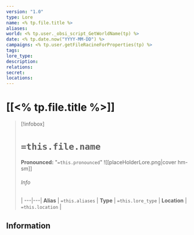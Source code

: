 ```yaml
---
version: "1.0"
type: Lore
name: <% tp.file.title %>
aliases:
world: <% tp.user._obsi_script_GetWorldName(tp) %>
date: <% tp.date.now("YYYY-MM-DD") %>
campaigns: <% tp.user.getFileRacineForProperties(tp) %>
tags:
lore_type:
description:
relations:
secret:
locations:
---
```

# [[<% tp.file.title %>]]
> [!infobox]
> # `=this.file.name`
> **Pronounced:**  "`=this.pronounced`"
> ![[placeHolderLore.png|cover hm-sm]]
> ###### Info
>  |
> ---|---|
> **Alias** | `=this.aliases` |
> **Type** | `=this.lore_type` |
> **Location** | `=this.location` |

## Information